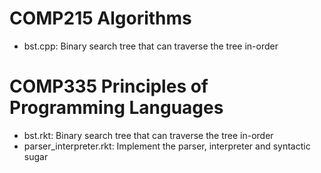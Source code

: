 COMP215 Algorithms
===
- bst.cpp: Binary search tree that can traverse the tree in-order


COMP335 Principles of Programming Languages
===
- bst.rkt: Binary search tree that can traverse the tree in-order 
- parser_interpreter.rkt: Implement the parser, interpreter and syntactic sugar

